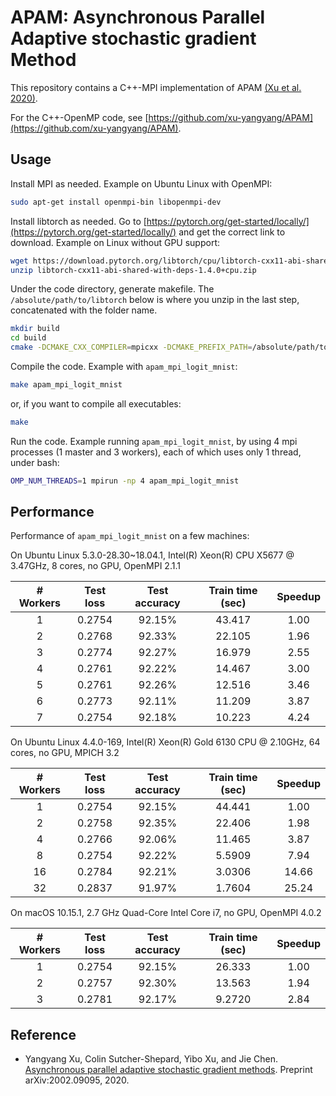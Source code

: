 # APAM: Asynchronous Parallel Adaptive stochastic gradient Method

This repository contains a C++-MPI implementation of APAM [(Xu et al. 2020)](#Xu2020).

For the C++-OpenMP code, see [https://github.com/xu-yangyang/APAM](https://github.com/xu-yangyang/APAM).

## Usage

Install MPI as needed. Example on Ubuntu Linux with OpenMPI:

```sh
sudo apt-get install openmpi-bin libopenmpi-dev
```

Install libtorch as needed. Go to [https://pytorch.org/get-started/locally/](https://pytorch.org/get-started/locally/) and get the correct link to download. Example on Linux without GPU support:

```sh
wget https://download.pytorch.org/libtorch/cpu/libtorch-cxx11-abi-shared-with-deps-1.4.0%2Bcpu.zip
unzip libtorch-cxx11-abi-shared-with-deps-1.4.0+cpu.zip
```

Under the code directory, generate makefile. The `/absolute/path/to/libtorch` below is where you unzip in the last step, concatenated with the folder name.

```sh
mkdir build
cd build
cmake -DCMAKE_CXX_COMPILER=mpicxx -DCMAKE_PREFIX_PATH=/absolute/path/to/libtorch ..
```

Compile the code.  Example with `apam_mpi_logit_mnist`:

```sh
make apam_mpi_logit_mnist
```

or, if you want to compile all executables:

```sh
make
```

Run the code. Example running `apam_mpi_logit_mnist`, by using 4 mpi processes (1 master and 3 workers), each of which uses only 1 thread, under bash:

```sh
OMP_NUM_THREADS=1 mpirun -np 4 apam_mpi_logit_mnist
```

## Performance

Performance of `apam_mpi_logit_mnist` on a few machines:

On Ubuntu Linux 5.3.0-28.30~18.04.1, Intel(R) Xeon(R) CPU X5677 @ 3.47GHz, 8 cores, no GPU, OpenMPI 2.1.1

| # Workers | Test loss | Test accuracy | Train time (sec) | Speedup |
| :-------: | :-------: | :-----------: | :--------------: | :-----: |
| 1         | 0.2754    | 92.15%        | 43.417           | 1.00    |
| 2         | 0.2768    | 92.33%        | 22.105           | 1.96    |
| 3         | 0.2774    | 92.27%        | 16.979           | 2.55    |
| 4         | 0.2761    | 92.22%        | 14.467           | 3.00    |
| 5         | 0.2761    | 92.26%        | 12.516           | 3.46    |
| 6         | 0.2773    | 92.11%        | 11.209           | 3.87    |
| 7         | 0.2754    | 92.18%        | 10.223           | 4.24    |

On Ubuntu Linux 4.4.0-169, Intel(R) Xeon(R) Gold 6130 CPU @ 2.10GHz, 64 cores, no GPU, MPICH 3.2

| # Workers | Test loss | Test accuracy | Train time (sec) | Speedup |
| :-------: | :-------: | :-----------: | :--------------: | :-----: |
| 1         | 0.2754    | 92.15%        | 44.441           | 1.00    |
| 2         | 0.2758    | 92.35%        | 22.406           | 1.98    |
| 4         | 0.2766    | 92.06%        | 11.465           | 3.87    |
| 8         | 0.2754    | 92.22%        | 5.5909           | 7.94    |
| 16        | 0.2784    | 92.21%        | 3.0306           | 14.66   |
| 32        | 0.2837    | 91.97%        | 1.7604           | 25.24   |

On macOS 10.15.1, 2.7 GHz Quad-Core Intel Core i7, no GPU, OpenMPI 4.0.2

| # Workers | Test loss | Test accuracy | Train time (sec) | Speedup |
| :-------: | :-------: | :-----------: | :--------------: | :-----: |
| 1         | 0.2754    | 92.15%        | 26.333           | 1.00    |
| 2         | 0.2757    | 92.30%        | 13.563           | 1.94    |
| 3         | 0.2781    | 92.17%        | 9.2720           | 2.84    |

<!--- More results here

Performance of `apam_mpi_mlp_mnist` on a few machines

On Ubuntu Linux 5.3.0-28.30~18.04.1, Intel(R) Xeon(R) CPU X5677 @ 3.47GHz, 8 cores, no GPU, OpenMPI 2.1.1

| # Workers | Test loss | Test accuracy | Train time (sec) | Speedup |
| :-------: | :-------: | :-----------: | :--------------: | :-----: |
| 1         | 0.0648    | 98.28%        | 286.66           | 1.00    |
| 2         | 0.0645    | 98.24%        | 159.13           | 1.80    |
| 3         | 0.0631    | 98.40%        | 160.37           | 1.78    |
| 4         | 0.0611    | 98.34%        | 168.99           | 1.69    |
| 5         | 0.0677    | 98.21%        | 176.55           | 1.62    |
| 6         | 0.0642    | 98.10%        | 191.19           | 1.49    |
| 7         | 0.0719    | 98.04%        | 223.47           | 1.28    |

On Ubuntu Linux 4.4.0-169, Intel(R) Xeon(R) Gold 6130 CPU @ 2.10GHz, 64 cores, no GPU, MPICH 3.2

| # Workers | Test loss | Test accuracy | Train time (sec) | Speedup |
| :-------: | :-------: | :-----------: | :--------------: | :-----: |
| 1         | 0.0641    | 98.30%        | 98.186           | 1.00    |
| 2         | 0.0680    | 98.33%        | 51.333           | 1.91    |
| 4         | 0.0650    | 98.32%        | 29.692           | 3.30    |
| 8         | 0.0713    | 97.94%        | 27.691           | 3.54    |
| 16        | 0.1240    | 96.33%        | 28.456           | 3.45    |
| 32        | 0.1668    | 94.99%        | 32.120           | 3.05    |

On macOS 10.15.1, 2.7 GHz Quad-Core Intel Core i7, no GPU, OpenMPI 4.0.2

| # Workers | Test loss | Test accuracy | Train time (sec) | Speedup |
| :-------: | :-------: | :-----------: | :--------------: | :-----: |
| 1         | 0.0636    | 98.38%        | 82.041           | 1.00    |
| 2         | 0.0630    | 98.28%        | 42.654           | 1.92    |
| 3         | 0.0602    | 98.44%        | 32.748           | 2.50    |

Performance of `apam_mpi_lenet5_mnist` on a few machines

On Ubuntu Linux 5.3.0-28.30~18.04.1, Intel(R) Xeon(R) CPU X5677 @ 3.47GHz, 8 cores, no GPU, OpenMPI 2.1.1

| # Workers | Test loss | Test accuracy | Train time (sec) | Speedup |
| :-------: | :-------: | :-----------: | :--------------: | :-----: |
| 1         | 0.0455    | 98.52%        | 293.11           | 1.00    |
| 2         | 0.0469    | 98.60%        | 152.00           | 1.92    |
| 3         | 0.0442    | 98.62%        | 106.59           | 2.74    |
| 4         | 0.0630    | 98.00%        | 94.541           | 3.10    |
| 5         | 0.0694    | 97.76%        | 84.735           | 3.45    |
| 6         | 0.1642    | 94.64%        | 76.735           | 3.81    |
| 7         | 0.0773    | 97.72%        | 69.393           | 4.22    |

On Ubuntu Linux 4.4.0-169, Intel(R) Xeon(R) Gold 6130 CPU @ 2.10GHz, 64 cores, no GPU, MPICH 3.2

| # Workers | Test loss | Test accuracy | Train time (sec) | Speedup |
| :-------: | :-------: | :-----------: | :--------------: | :-----: |
| 1         | 0.0458    | 98.59%        | 113.63           | 1.00    |
| 2         | 0.0460    | 98.65%        | 59.038           | 1.92    |
| 4         | 0.0474    | 98.48%        | 30.110           | 3.77    |
| 8         | 0.0954    | 97.00%        | 16.354           | 6.94    |
| 16        | 2.3010    | 11.35%        | 8.5322           | 13.31   |
| 32        | 2.3009    | 11.35%        | 4.9129           | 23.12   |

On macOS 10.15.1, 2.7 GHz Quad-Core Intel Core i7, no GPU, OpenMPI 4.0.2

| # Workers | Test loss | Test accuracy | Train time (sec) | Speedup |
| :-------: | :-------: | :-----------: | :--------------: | :-----: |
| 1         | 0.0445    | 98.62%        | 92.800           | 1.00    |
| 2         | 0.0507    | 98.38%        | 49.340           | 1.88    |
| 3         | 0.0373    | 98.84%        | 35.956           | 2.58    |

-->

## Reference

- <a name="Xu2020"></a>Yangyang Xu, Colin Sutcher-Shepard, Yibo Xu, and Jie Chen. [Asynchronous parallel adaptive stochastic gradient methods](https://arxiv.org/abs/2002.09095). Preprint arXiv:2002.09095, 2020.

